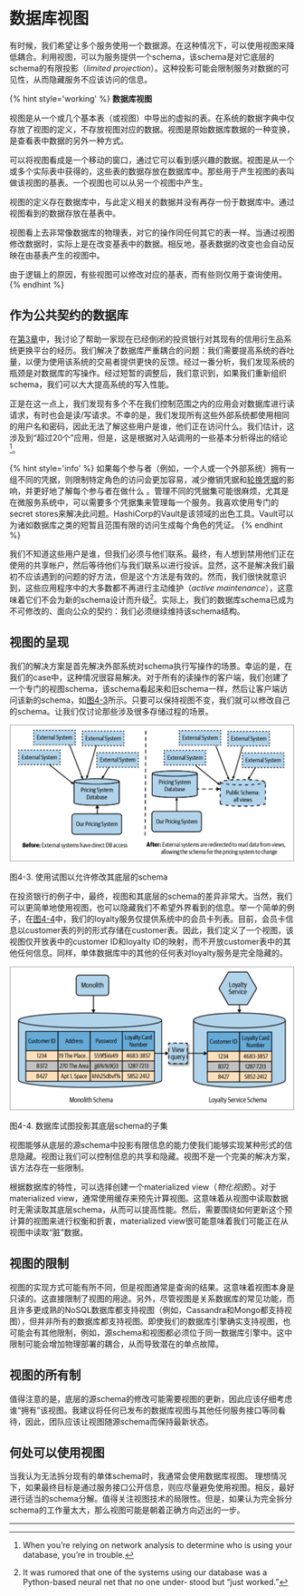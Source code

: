 # 数据库视图
有时候，我们希望让多个服务使用一个数据源。在这种情况下，可以使用视图来降低耦合。利用视图，可以为服务提供一个schema，该schema是对它底层的schema的有限投影（*limited projection*）。这种投影可能会限制服务对数据的可见性，从而隐藏服务不应该访问的信息。

{% hint style='working' %}
**数据库视图**

视图是从一个或几个基本表（或视图）中导出的虚拟的表。在系统的数据字典中仅存放了视图的定义，不存放视图对应的数据。视图是原始数据库数据的一种变换，是查看表中数据的另外一种方式。

可以将视图看成是一个移动的窗口，通过它可以看到感兴趣的数据。视图是从一个或多个实际表中获得的，这些表的数据存放在数据库中。那些用于产生视图的表叫做该视图的基表。一个视图也可以从另一个视图中产生。

视图的定义存在数据库中，与此定义相关的数据并没有再存一份于数据库中。通过视图看到的数据存放在基表中。

视图看上去非常像数据库的物理表，对它的操作同任何其它的表一样。当通过视图修改数据时，实际上是在改变基表中的数据。相反地，基表数据的改变也会自动反映在由基表产生的视图中。

由于逻辑上的原因，有些视图可以修改对应的基表，而有些则仅用于查询使用。
{% endhint %}

## 作为公共契约的数据库
在[第3章](Pattern_Parallel_Run.md#比较信贷衍生品定价的例子)中，我讨论了帮助一家现在已经倒闭的投资银行对其现有的信用衍生品系统更换平台的经历。我们解决了数据库严重耦合的问题：我们需要提高系统的吞吐量，以便为使用该系统的交易者提供更快的反馈。经过一番分析，我们发现系统的瓶颈是对数据库的写操作。经过短暂的调整后，我们意识到，如果我们重新组织schema，我们可以大大提高系统的写入性能。

正是在这一点上，我们发现有多个不在我们控制范围之内的应用会对数据库进行读请求，有时也会是读/写请求。不幸的是，我们发现所有这些外部系统都使用相同的用户名和密码，因此无法了解这些用户是谁，他们正在访问什么。我们估计，这涉及到“超过20个”应用，但是，这是根据对入站调用的一些基本分析得出的结论[^1]。

{% hint style='info' %}
如果每个参与者（例如，一个人或一个外部系统）拥有一组不同的凭据，则限制特定角色的访问会更加容易，减少撤销凭据和[轮换凭据](https://www.infoq.cn/article/u2rW1ET45hzJ0o01qJuL)的影响，并更好地了解每个参与者在做什么 。管理不同的凭据集可能很麻烦，尤其是在微服务系统中，可以需要多个凭据集来管理每一个服务。我喜欢使用专门的secret stores来解决此问题。HashiCorp的Vault是该领域的出色工具。Vault可以为诸如数据库之类的短暂且范围有限的访问生成每个角色的凭证。
{% endhint %}

我们不知道这些用户是谁，但我们必须与他们联系。最终，有人想到禁用他们正在使用的共享帐户，然后等待他们与我们联系以进行投诉。显然，这不是解决我们最初不应该遇到的问题的好方法，但是这个方法是有效的。然而，我们很快就意识到，这些应用程序中的大多数都不再进行主动维护（*active maintenance*），这意味着它们不会为新的schema设计而升级[^2]。实际上，我们的数据库schema已成为不可修改的、面向公众的契约：我们必须继续维持该schema结构。

## 视图的呈现
我们的解决方案是首先解决外部系统对schema执行写操作的场景。幸运的是，在我们的case中，这种情况很容易解决。对于所有的读操作的客户端，我们创建了一个专门的视图schema，该schema看起来和旧schema一样，然后让客户端访问该新的schema，如[图4-3](#f43)所示。只要可以保持视图不变，我们就可以修改自己的schema。让我们仅讨论那些涉及很多存储过程的场景。

![](../images/4_3.png)

<span id='f43'>图4-3</span>. 使用试图以允许修改其底层的schema

在投资银行的例子中，最终，视图和其底层的schema的差异非常大。当然，我们可以更简单地使用视图，也可以隐藏我们不希望外界看到的信息。举一个简单的例子，在[图4-4](#f44)中，我们的loyalty服务仅提供系统中的会员卡列表。目前，会员卡信息以customer表的列的形式存储在customer表。因此，我们定义了一个视图，该视图仅开放表中的customer ID和loyalty ID的映射，而不开放customer表中的其他任何信息。同样，单体数据库中的其他的任何表对loyalty服务是完全隐藏的。

![](../images/4_4.png)

<span id='f44'>图4-4</span>. 数据库试图投影其底层schema的子集

视图能够从底层的源schema中投影有限信息的能力使我们能够实现某种形式的信息隐藏。视图让我们可以控制信息的共享和隐藏。视图不是一个完美的解决方案，该方法存在一些限制。

根据数据库的特性，可以选择创建一个materialized view（*物化视图*）。对于materialized view，通常使用缓存来预先计算视图。这意味着从视图中读取数据时无需读取其底层schema，从而可以提高性能。然后，需要围绕如何更新这个预计算的视图来进行权衡和折衷，materialized view很可能意味着我们可能正在从视图中读取“脏”数据。

## 视图的限制
视图的实现方式可能有所不同，但是视图通常是查询的结果。这意味着视图本身是只读的。这直接限制了视图的用途。另外，尽管视图是关系数据库的常见功能，而且许多更成熟的NoSQL数据库都支持视图（例如，Cassandra和Mongo都支持视图），但并非所有的数据库都支持视图。即使我们的数据库引擎确实支持视图，也可能会有其他限制，例如，源schema和视图都必须位于同一数据库引擎中。这中限制可能会增加物理部署的耦合，从而导致潜在的单点故障。

## 视图的所有制
值得注意的是，底层的源schema的修改可能需要视图的更新，因此应该仔细考虑谁“拥有”该视图。我建议将任何已发布的数据库视图与其他任何服务接口等同看待，因此，团队应该让视图随源schema而保持最新状态。

## 何处可以使用视图
当我认为无法拆分现有的单体schema时，我通常会使用数据库视图。 理想情况下，如果最终目标是通过服务接口公开信息，则应尽量避免使用视图。相反，最好进行适当的schema分解。值得关注视图技术的局限性。但是，如果认为完全拆分schema的工作量太大，那么视图可能是朝着正确方向迈出的一步。

---
[^1]: When you’re relying on network analysis to determine who is using your database, you’re in trouble.
[^2]: It was rumored that one of the systems using our database was a Python-based neural net that no one under‐ stood but “just worked.”
